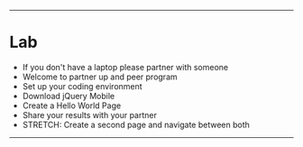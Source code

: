 <!--
{
	"title": "Lab",
	"sidebar": false,
	"theme": "jquery-mobile",
	"plugins": [ "jquerymobile" ]
}
-->
---
<!-- { "section": "Lab" } -->

# Lab

* If you don't have a laptop please partner with someone
* Welcome to partner up and peer program
* Set up your coding environment
* Download jQuery Mobile
* Create a Hello World Page
* Share your results with your partner
* STRETCH: Create a second page and navigate between both

---
